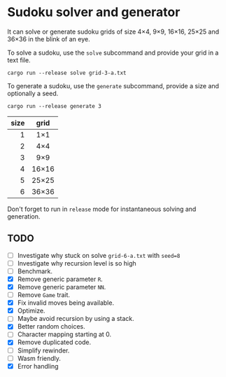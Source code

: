 # Sudoku solver and generator

It can solve or generate sudoku grids of size 4×4, 9×9, 16×16, 25×25 and 36×36 in the blink of an eye.

To solve a sudoku, use the `solve` subcommand and provide your grid in a text file.

```
cargo run --release solve grid-3-a.txt
```

To generate a sudoku, use the `generate` subcommand, provide a size and optionally a seed.

```
cargo run --release generate 3
```

| size | grid   |
|-----:|:------:|
| 1    |  1×1   |
| 2    |  4×4   |
| 3    |  9×9   |
| 4    |  16×16 |
| 5    |  25×25 |
| 6    |  36×36 |

Don't forget to run in `release` mode for instantaneous solving and generation.

## TODO

- [ ] Investigate why stuck on solve `grid-6-a.txt` with `seed=8`
- [ ] Investigate why recursion level is so high
- [ ] Benchmark.
- [x] Remove generic parameter `R`.
- [x] Remove generic parameter `NN`.
- [ ] Remove `Game` trait.
- [x] Fix invalid moves being available.
- [x] Optimize.
- [ ] Maybe avoid recursion by using a stack.
- [x] Better random choices.
- [ ] Character mapping starting at 0.
- [x] Remove duplicated code.
- [ ] Simplify rewinder.
- [ ] Wasm friendly.
- [x] Error handling
